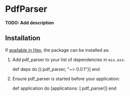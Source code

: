 # PdfParser

**TODO: Add description**

## Installation

If [available in Hex](https://hex.pm/docs/publish), the package can be installed as:

  1. Add pdf_parser to your list of dependencies in `mix.exs`:

        def deps do
          [{:pdf_parser, "~> 0.0.1"}]
        end

  2. Ensure pdf_parser is started before your application:

        def application do
          [applications: [:pdf_parser]]
        end
